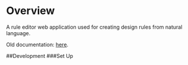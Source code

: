 # Overview
A rule editor web application used for creating design rules from natural language.

Old documentation: [here](https://github.com/UAlberta-CMPUT401/natural-language-rules/blob/master/docs/Quick%20Start%20Guide.pdf).

##Development
###Set Up



